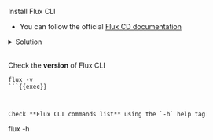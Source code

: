 Install Flux CLI
- You can follow the official [Flux CD documentation](https://fluxcd.io/flux/installation/#install-the-flux-cli)

<details><summary>Solution</summary>

    ```
    curl -s https://fluxcd.io/install.sh | sudo bash
    ```

</details>

<br>
  
Check the **version** of Flux CLI

```
flux -v
```{{exec}}

  

Check **Flux CLI commands list** using the `-h` help tag

```
flux -h
```{{exec}}